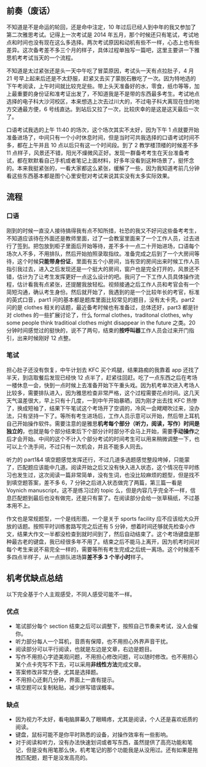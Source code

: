 ## 前奏（废话）

不知道是不是命运的轮回，还是命中注定，10 年过后已经人到中年的我又参加了第二次雅思考试。记得上一次考试是 2014 年五月，那个时候还只有笔试，考试地点和时间也没有现在这么多选择。两次考试原因和动机有些不一样，心态上也有些差异。这次备考差不多三个月的样子，具体过程单独写一篇吧，这里主要讲一下雅思机考考试当天的一个流程。

不知道是太过紧张还是头一天中午吃了冒菜原因，考试头一天有点拉肚子，4 月 21 号早上起来后还是不太舒服，赶紧又去买了蒙脱石散吃了一次。因为特地选的下午考阅读，上午时间就比较充足些。带上头天准备好的水，零食，纸巾等等，加上最重要的身份证和准考证出发了，不知道我是不是带的东西最多考生。考试地点选择的电子科大沙河校区，本来想选上次去过川大的，不过电子科大离现在住的地方交通最方便，6 号线直达。到站后又拉了一次，比较庆幸的是这是这天最后一次了。

口语考试我选的上午 11:40 的场次，这个场次其实不太好，因为下午 1 点就要开始准备进场了，中间只有一个小时休息时间，但是当时可共我选择的口语考试时间不多，都在上午并且 10 点以后只有这一个时间段。到了 2 教学楼顶楼的时候差不多 11 点样子，风景还不错，阳光不燥微风正好。发现一群备考考生在天台准备考试，都在默默看自己手机或者笔记上面材料，好多年没看到这种场景了，挺怀念的。本来我挺紧张的，一看大家都这么紧张，缓解了一些，因为我知道考前几分钟看这些东西基本都是图个心里安慰对考试来说其实没有太多实际效果。

## 流程

### 口语

刚到的时候一直没人接待搞得我有点不知所措，社恐的我又不好问这些备考考生，不知道应该待在外面还是教师里面，过了一会教室里面来了一个工作人员，过去进行了签到。把包放到柜子里面后开始等待，差不多十一点二十开始进场，口语每个场次人不多，不用排队，然后开始拍照录取指纹。准备完成之后到了一个大房间等待，这个时候**只能带身份证**，里面有五个小房间，当有空的房间出来时候工作人员指引我过去，进入之后发现还是一个挺大的房间，窗户也是完全打开的，风景还不错，估计为了让考生发挥更好一点这么设计的吧。我问了一下工作人员具体操作流程，估计看我有点紧张，还提醒我放轻松。视频接通之后工作人员和考官会有一个简短沟通，确认考生身份。然后就开始了，我遇到的是一个比较年长的考官，标准的英式口音，part1 问的基本都是题库里面比较常见的题目，没有太卡壳。part2 问的是 clothes 相关的话题，最近备考时候也有准备过，总体还好，part3 都是针对 clothes 的一些扩展讨论了，什么 formal clothes，traditonal clothes, why some people think traditioal clothes might disappear in the future 之类。20 分钟时间感觉过的挺快的，说不了两句，结束的**按呼叫器**工作人员会过来开门指引，出来时候刚好 12 点整。

### 笔试

担心肚子还没有恢复，中午计划去 KFC 买个鸡腿，结果路痴的我靠着 app 还找了半天，到店取餐后发现已经快 12 点半了，赶紧往回赶。吃了一点东西之后在考场一楼休息一会，快到一点时候上去准备开始下午重头戏。因为机考单次进入考场人比较多，需要排队进入，因为雅思检查非常严格，这个过程需要花点时间。这几天天气温差很大，早上只有十几度，一到中午开始暴晒，因为刚才出去找 KFC 热惨了，换成短袖了，结果下午笔试这个考场开了空调的，冷风一会飕飕吹过来，没办法，只有坚持一下了。等所有考生进场后，工作人员示意可以开始，然后带上耳机自己开始操作软件。需要注意的是雅思**机考每个部分（听力，阅读，写作）时间是独立的**，也就是每个部分结束后下个部分计时部分不会马上开始，需要**手动操作**之后才会开始。中间的这个不计入个部分考试的时间考生可以用来稍微调整一下，也可以上个洗手间，不过只有一次机会，并且不能多人同去。

听力的 part1&4 填空题感觉发挥还行，不过几道多选题感觉整段垮掉，只能蒙了，匹配题应该能中几道。阅读开始之后又没有快入进入状态，这个情况在平时练习也发生过，这次阅读一篇非常简单，没有生词，也没比较麻烦的题型，但是找不到填空题答案，差不多 6，7 分钟之后进入状态做完了两篇，第三篇一看是 Voynich manuscript，这不是练习过的 topic 么，但是内容几乎完全不一样，信息匹配题到最后也没有做完，还是只有蒙了。在阅读部分会给一张草稿纸，不过基本用不上。

作文也是常规题型，一个是线形图，一个是关于 sports facility 应不应该给大众开放的话题。按照平时训练套路写完之后还有 5 分钟，想着时间还够就先检查小作文，结果大作文一半都没检查到就时间到了，然后自动结束了。这个考场键盘是那种最古老的键盘，我已经很多年不用了。结束之后不能马上离开，因为机考时间对每个考生来说不易完全一样的，需要等所有考生完成之后统一离场。这个时候差不多四点半样子，从一点排队进场算**差不多 3 个半小时**样子。

## 机考优缺点总结

以下完全基于个人主观感受，不同人感受可能不一样。

### 优点

- 笔试部分每个 section 结束之后可以调整下，按照自己节奏来考试，没人会催你。
- 听力部分每人一个耳机，音质有保障，也不用担心外界声音干扰。
- 阅读部分可以平行阅读，也就是左边是文章，右边是题目。
- 写作不用担心字迹美观问题，不用担心修改问题，可以随时修改。也不用担心某个点卡壳写不下去，可以采用**非线性方法**完成文章。
- 答案修改非常方便，尤其是选择题。
- 不用担心还剩几分钟，界面上一直有提示。
- 填空题可以复制粘贴，减少拼写错误概率。

### 缺点

- 因为视力不太好，看电脑屏幕久了眼睛疼，尤其是阅读，个人还是喜欢纸质的阅读。
- 键盘，鼠标可能不是你平时熟悉的设备，对操作效率有一些影响。
- 对于阅读和听力，没有办法快速划词或者写东西，虽然提供了高亮功能和笔记，但是没有用笔那么快，机考笔记的那个功能我是从没用过。还有如果是拖拽匹配题，题干是没发高亮的。
